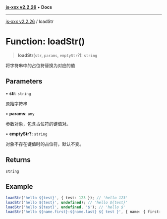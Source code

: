 [**js-xxx v2.2.26**](../README.md) • **Docs**

***

[js-xxx v2.2.26](../README.md) / loadStr

# Function: loadStr()

> **loadStr**(`str`, `params`, `emptyStr`?): `string`

将字符串中的占位符替换为对应的值

## Parameters

• **str**: `string`

原始字符串

• **params**: `any`

参数对象，包含占位符的键值对。

• **emptyStr?**: `string`

对象不存在键值时的占位符，默认不变。

## Returns

`string`

## Example

```ts
loadStr('hello ${test}', { test: 123 }); // 'hello 123'
loadStr('hello ${test}', undefined); // 'hello ${test}'
loadStr('hello ${test}', undefined, '$'); // 'hello $'
loadStr('hello ${name.first}-${name.last} ${ test }', { name: { first: 'A', last: 'B' }, test: '!' }); // 'hello A-B !'
```
